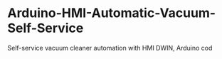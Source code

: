 # Arduino-HMI-Automatic-Vacuum-Self-Service
 Self-service vacuum cleaner automation with HMI DWIN, Arduino cod
